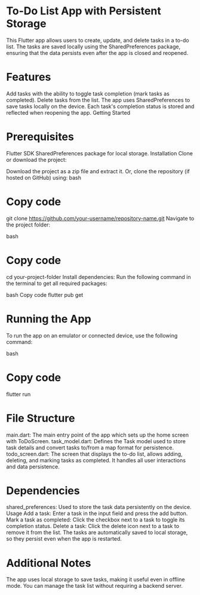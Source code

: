 # To-Do List App with Persistent Storage
This Flutter app allows users to create, update, and delete tasks in a to-do list. The tasks are saved locally using the SharedPreferences package, ensuring that the data persists even after the app is closed and reopened.

# Features
Add tasks with the ability to toggle task completion (mark tasks as completed).
Delete tasks from the list.
The app uses SharedPreferences to save tasks locally on the device.
Each task's completion status is stored and reflected when reopening the app.
Getting Started
# Prerequisites
Flutter SDK
SharedPreferences package for local storage.
Installation
Clone or download the project:

Download the project as a zip file and extract it.
Or, clone the repository (if hosted on GitHub) using:
bash
# Copy code
git clone https://github.com/your-username/repository-name.git
Navigate to the project folder:

bash
# Copy code
cd your-project-folder
Install dependencies: Run the following command in the terminal to get all required packages:

bash
Copy code
flutter pub get
# Running the App
To run the app on an emulator or connected device, use the following command:

bash
 # Copy code
flutter run
 # File Structure
main.dart: The main entry point of the app which sets up the home screen with ToDoScreen.
task_model.dart: Defines the Task model used to store task details and convert tasks to/from a map format for persistence.
todo_screen.dart: The screen that displays the to-do list, allows adding, deleting, and marking tasks as completed. It handles all user interactions and data persistence.
#  Dependencies
shared_preferences: Used to store the task data persistently on the device.
Usage
Add a task: Enter a task in the input field and press the add button.
Mark a task as completed: Click the checkbox next to a task to toggle its completion status.
Delete a task: Click the delete icon next to a task to remove it from the list.
The tasks are automatically saved to local storage, so they persist even when the app is restarted.
# Additional Notes
The app uses local storage to save tasks, making it useful even in offline mode.
You can manage the task list without requiring a backend server.
